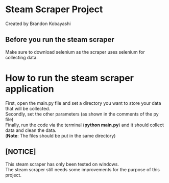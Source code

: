 # Steam Scraper Project
Created by Brandon Kobayashi

## Before you run the steam scraper
Make sure to download selenium as the scraper uses selenium for collecting data.

# How to run the steam scraper application
First, open the main.py file and set a directory you want to store your data that will be collected.\
Secondly, set the other parameters (as shown in the comments of the py file)\
Finally, run the code via the terminal (**python main.py**) and it should collect data and clean the data.\
(**Note**: The files should be put in the same directory)

## [NOTICE]
This steam scraper has only been tested on windows.\
The steam scraper still needs some improvements for the purpose of this project.

